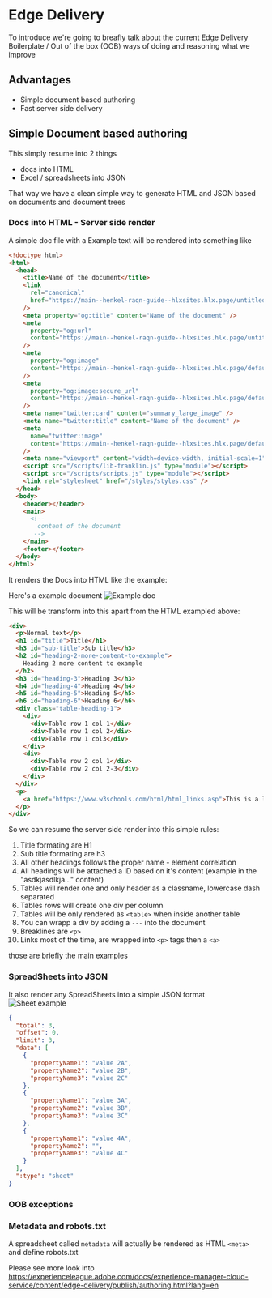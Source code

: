 # Edge Delivery

To introduce we're going to breafly talk about the current Edge Delivery Boilerplate / Out of the box (OOB) ways of doing and reasoning what we improve

## Advantages

- Simple document based authoring
- Fast server side delivery

## Simple Document based authoring

This simply resume into 2 things

- docs into HTML
- Excel / spreadsheets into JSON

That way we have a clean simple way to generate HTML and JSON based on documents and document trees

### Docs into HTML - Server side render

A simple doc file with a Example text will be rendered into something like

```HTML
<!doctype html>
<html>
  <head>
    <title>Name of the document</title>
    <link
      rel="canonical"
      href="https://main--henkel-raqn-guide--hlxsites.hlx.page/untitled-document"
    />
    <meta property="og:title" content="Name of the document" />
    <meta
      property="og:url"
      content="https://main--henkel-raqn-guide--hlxsites.hlx.page/untitled-document"
    />
    <meta
      property="og:image"
      content="https://main--henkel-raqn-guide--hlxsites.hlx.page/default-meta-image.png?width=1200&#x26;format=pjpg&#x26;optimize=medium"
    />
    <meta
      property="og:image:secure_url"
      content="https://main--henkel-raqn-guide--hlxsites.hlx.page/default-meta-image.png?width=1200&#x26;format=pjpg&#x26;optimize=medium"
    />
    <meta name="twitter:card" content="summary_large_image" />
    <meta name="twitter:title" content="Name of the document" />
    <meta
      name="twitter:image"
      content="https://main--henkel-raqn-guide--hlxsites.hlx.page/default-meta-image.png?width=1200&#x26;format=pjpg&#x26;optimize=medium"
    />
    <meta name="viewport" content="width=device-width, initial-scale=1" />
    <script src="/scripts/lib-franklin.js" type="module"></script>
    <script src="/scripts/scripts.js" type="module"></script>
    <link rel="stylesheet" href="/styles/styles.css" />
  </head>
  <body>
    <header></header>
    <main>
      <!--
        content of the document
       -->
    </main>
    <footer></footer>
  </body>
</html>
```

It renders the Docs into HTML like the example:

Here's a example document
![Example doc](assets/doc-example.png)

This will be transform into this apart from the HTML exampled above:

```HTML
<div>
  <p>Normal text</p>
  <h1 id="title">Title</h1>
  <h3 id="sub-title">Sub title</h3>
  <h2 id="heading-2-more-content-to-example">
    Heading 2 more content to example
  </h2>
  <h3 id="heading-3">Heading 3</h3>
  <h4 id="heading-4">Heading 4</h4>
  <h5 id="heading-5">Heading 5</h5>
  <h6 id="heading-6">Heading 6</h6>
  <div class="table-heading-1">
    <div>
      <div>Table row 1 col 1</div>
      <div>Table row 1 col 2</div>
      <div>Table row 1 col3</div>
    </div>
    <div>
      <div>Table row 2 col 1</div>
      <div>Table row 2 col 2-3</div>
    </div>
  </div>
  <p>
    <a href="https://www.w3schools.com/html/html_links.asp">This is a link example</a>
  </p>
</div>
```

So we can resume the server side render into this simple rules:

1. Title formating are H1
2. Sub title formating are h3
3. All other headings follows the proper name - element correlation
4. All headings will be attached a ID based on it's content (example in the "asdkjasdlkja..." content)
5. Tables will render one and only header as a classname, lowercase dash separated
6. Tables rows will create one div per column
7. Tables will be only rendered as `<table>` when inside another table
8. You can wrapp a div by adding a `---` into the document
9. Breaklines are `<p>`
10. Links most of the time, are wrapped into `<p>` tags then a `<a>`

those are briefly the main examples

### SpreadSheets into JSON

It also render any SpreadSheets into a simple JSON format
![Sheet example](assets/sheet-example.png)

```json
{
  "total": 3,
  "offset": 0,
  "limit": 3,
  "data": [
    {
      "propertyName1": "value 2A",
      "propertyName2": "value 2B",
      "propertyName3": "value 2C"
    },
    {
      "propertyName1": "value 3A",
      "propertyName2": "value 3B",
      "propertyName3": "value 3C"
    },
    {
      "propertyName1": "value 4A",
      "propertyName2": "",
      "propertyName3": "value 4C"
    }
  ],
  ":type": "sheet"
}
```

### OOB exceptions

### Metadata and robots.txt

A spreadsheet called `metadata` will actually be rendered as HTML `<meta>`
and define robots.txt

Please see more look into
https://experienceleague.adobe.com/docs/experience-manager-cloud-service/content/edge-delivery/publish/authoring.html?lang=en
